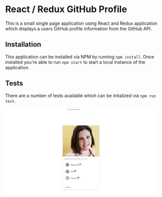 # React / Redux GitHub Profile
This is a small single page application using React and Redux application which displays a users GitHub profile information from the GitHub API.

## Installation
This application can be installed via NPM by running `npm install`. Once installed you're able to run `npm start` to start a local instance of the application.

## Tests
There are a number of tests available which can be initalized via `npm run test`.

![Example](assets/example.gif)
